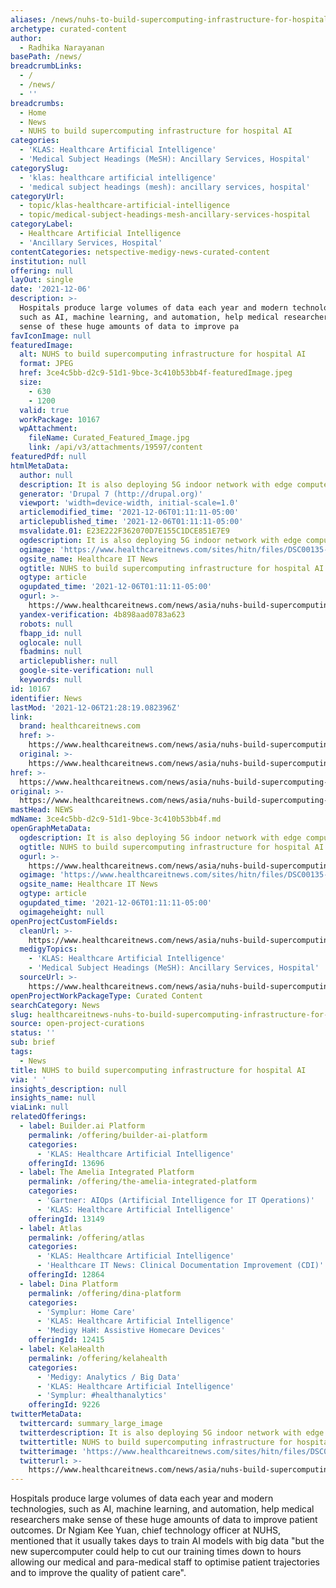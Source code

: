 ```yaml
---
aliases: /news/nuhs-to-build-supercomputing-infrastructure-for-hospital-ai
archetype: curated-content
author:
  - Radhika Narayanan
basePath: /news/
breadcrumbLinks:
  - /
  - /news/
  - ''
breadcrumbs:
  - Home
  - News
  - NUHS to build supercomputing infrastructure for hospital AI
categories:
  - 'KLAS: Healthcare Artificial Intelligence'
  - 'Medical Subject Headings (MeSH): Ancillary Services, Hospital'
categorySlug:
  - 'klas: healthcare artificial intelligence'
  - 'medical subject headings (mesh): ancillary services, hospital'
categoryUrl:
  - topic/klas-healthcare-artificial-intelligence
  - topic/medical-subject-headings-mesh-ancillary-services-hospital
categoryLabel:
  - Healthcare Artificial Intelligence
  - 'Ancillary Services, Hospital'
contentCategories: netspective-medigy-news-curated-content
institution: null
offering: null
layOut: single
date: '2021-12-06'
description: >-
  Hospitals produce large volumes of data each year and modern technologies,
  such as AI, machine learning, and automation, help medical researchers make
  sense of these huge amounts of data to improve pa
favIconImage: null
featuredImage:
  alt: NUHS to build supercomputing infrastructure for hospital AI
  format: JPEG
  href: 3ce4c5bb-d2c9-51d1-9bce-3c410b53bb4f-featuredImage.jpeg
  size:
    - 630
    - 1200
  valid: true
  workPackage: 10167
  wpAttachment:
    fileName: Curated_Featured_Image.jpg
    link: /api/v3/attachments/19597/content
featuredPdf: null
htmlMetaData:
  author: null
  description: It is also deploying 5G indoor network with edge compute capabilities.
  generator: 'Drupal 7 (http://drupal.org)'
  viewport: 'width=device-width, initial-scale=1.0'
  articlemodified_time: '2021-12-06T01:11:11-05:00'
  articlepublished_time: '2021-12-06T01:11:11-05:00'
  msvalidate.01: E23E222F362070D7E155C1DCE851E7E9
  ogdescription: It is also deploying 5G indoor network with edge compute capabilities.
  ogimage: 'https://www.healthcareitnews.com/sites/hitn/files/DSC00135-scaled.jpg'
  ogsite_name: Healthcare IT News
  ogtitle: NUHS to build supercomputing infrastructure for hospital AI
  ogtype: article
  ogupdated_time: '2021-12-06T01:11:11-05:00'
  ogurl: >-
    https://www.healthcareitnews.com/news/asia/nuhs-build-supercomputing-infrastructure-hospital-ai
  yandex-verification: 4b898aad0783a623
  robots: null
  fbapp_id: null
  oglocale: null
  fbadmins: null
  articlepublisher: null
  google-site-verification: null
  keywords: null
id: 10167
identifier: News
lastMod: '2021-12-06T21:28:19.082396Z'
link:
  brand: healthcareitnews.com
  href: >-
    https://www.healthcareitnews.com/news/asia/nuhs-build-supercomputing-infrastructure-hospital-ai
  original: >-
    https://www.healthcareitnews.com/news/asia/nuhs-build-supercomputing-infrastructure-hospital-ai
href: >-
  https://www.healthcareitnews.com/news/asia/nuhs-build-supercomputing-infrastructure-hospital-ai
original: >-
  https://www.healthcareitnews.com/news/asia/nuhs-build-supercomputing-infrastructure-hospital-ai
mastHead: NEWS
mdName: 3ce4c5bb-d2c9-51d1-9bce-3c410b53bb4f.md
openGraphMetaData:
  ogdescription: It is also deploying 5G indoor network with edge compute capabilities.
  ogtitle: NUHS to build supercomputing infrastructure for hospital AI
  ogurl: >-
    https://www.healthcareitnews.com/news/asia/nuhs-build-supercomputing-infrastructure-hospital-ai
  ogimage: 'https://www.healthcareitnews.com/sites/hitn/files/DSC00135-scaled.jpg'
  ogsite_name: Healthcare IT News
  ogtype: article
  ogupdated_time: '2021-12-06T01:11:11-05:00'
  ogimageheight: null
openProjectCustomFields:
  cleanUrl: >-
    https://www.healthcareitnews.com/news/asia/nuhs-build-supercomputing-infrastructure-hospital-ai
  medigyTopics:
    - 'KLAS: Healthcare Artificial Intelligence'
    - 'Medical Subject Headings (MeSH): Ancillary Services, Hospital'
  sourceUrl: >-
    https://www.healthcareitnews.com/news/asia/nuhs-build-supercomputing-infrastructure-hospital-ai
openProjectWorkPackageType: Curated Content
searchCategory: News
slug: healthcareitnews-nuhs-to-build-supercomputing-infrastructure-for-hospital-ai
source: open-project-curations
status: ''
sub: brief
tags:
  - News
title: NUHS to build supercomputing infrastructure for hospital AI
via: ' '
insights_description: null
insights_name: null
viaLink: null
relatedOfferings:
  - label: Builder.ai Platform
    permalink: /offering/builder-ai-platform
    categories:
      - 'KLAS: Healthcare Artificial Intelligence'
    offeringId: 13696
  - label: The Amelia Integrated Platform
    permalink: /offering/the-amelia-integrated-platform
    categories:
      - 'Gartner: AIOps (Artificial Intelligence for IT Operations)'
      - 'KLAS: Healthcare Artificial Intelligence'
    offeringId: 13149
  - label: Atlas
    permalink: /offering/atlas
    categories:
      - 'KLAS: Healthcare Artificial Intelligence'
      - 'Healthcare IT News: Clinical Documentation Improvement (CDI)'
    offeringId: 12864
  - label: Dina Platform
    permalink: /offering/dina-platform
    categories:
      - 'Symplur: Home Care'
      - 'KLAS: Healthcare Artificial Intelligence'
      - 'Medigy HaH: Assistive Homecare Devices'
    offeringId: 12415
  - label: KelaHealth
    permalink: /offering/kelahealth
    categories:
      - 'Medigy: Analytics / Big Data'
      - 'KLAS: Healthcare Artificial Intelligence'
      - 'Symplur: #healthanalytics'
    offeringId: 9226
twitterMetaData:
  twittercard: summary_large_image
  twitterdescription: It is also deploying 5G indoor network with edge compute capabilities.
  twittertitle: NUHS to build supercomputing infrastructure for hospital AI
  twitterimage: 'https://www.healthcareitnews.com/sites/hitn/files/DSC00135-scaled.jpg'
  twitterurl: >-
    https://www.healthcareitnews.com/news/asia/nuhs-build-supercomputing-infrastructure-hospital-ai
---
```

<p>Hospitals produce large volumes of data each year and modern technologies, such as AI, machine learning, and automation, help medical researchers make sense of these huge amounts of data to improve patient outcomes.
Dr Ngiam Kee Yuan, chief technology officer at NUHS, mentioned that it usually takes days to train AI models with big data "but the new supercomputer could help to cut our training times down to hours allowing our medical and para-medical staff to optimise patient trajectories and to improve the quality of patient care".</p>